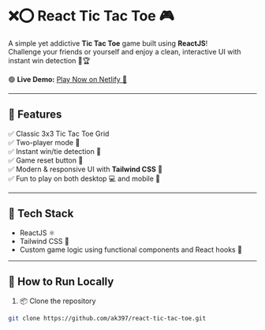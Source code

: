 # ❌⭕ React Tic Tac Toe 🎮

A simple yet addictive **Tic Tac Toe** game built using **ReactJS**!  
Challenge your friends or yourself and enjoy a clean, interactive UI with instant win detection 🧠🏆

🟢 **Live Demo:** [Play Now on Netlify 🚀](https://react-tic-tac-toe-ak.netlify.app/)

---

## 🎯 Features

✅ Classic 3x3 Tic Tac Toe Grid  
✅ Two-player mode 🤝  
✅ Instant win/tie detection 🧠  
✅ Game reset button 🔁  
✅ Modern & responsive UI with **Tailwind CSS** 🎨  
✅ Fun to play on both desktop 💻 and mobile 📱

---

## 🚀 Tech Stack

- ReactJS ⚛️  
- Tailwind CSS 💅  
- Custom game logic using functional components and React hooks 🧠  

---

## 🔧 How to Run Locally

1. 📦 Clone the repository
```bash
git clone https://github.com/ak397/react-tic-tac-toe.git
